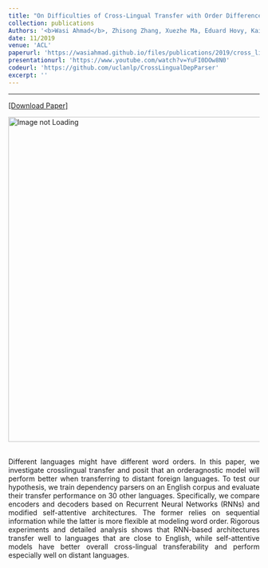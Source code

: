 ```yaml
---
title: "On Difficulties of Cross-Lingual Transfer with Order Differences: A Case Study on Dependency Parsing"
collection: publications
Authors: '<b>Wasi Ahmad</b>, Zhisong Zhang, Xuezhe Ma, Eduard Hovy, Kai-Wei Chang and Nanyun Peng.'
date: 11/2019
venue: 'ACL'
paperurl: 'https://wasiahmad.github.io/files/publications/2019/cross_lingual_transfer.pdf'
presentationurl: 'https://www.youtube.com/watch?v=YuFI0DOw8N0'
codeurl: 'https://github.com/uclanlp/CrossLingualDepParser'
excerpt: ''
---
```

---
<a href='https://wasiahmad.github.io/files/publications/2019/cross_lingual_transfer.pdf'>[Download Paper]</a>

<div style='display: flex; justify-content: center;'><img src='https://wasiahmad.github.io/files/publications/2019/word_order-2.png' alt='Image not Loading' style='height:650px;' align='middle'></div><br>

<p align="justify">
Different languages might have different word orders. In this paper, we investigate crosslingual transfer and posit that 
an orderagnostic model will perform better when transferring to distant foreign languages. To test our hypothesis, we 
train dependency parsers on an English corpus and evaluate their transfer performance on 30 other languages. Specifically,
we compare encoders and decoders based on Recurrent Neural Networks (RNNs) and modified self-attentive architectures. 
The former relies on sequential information while the latter is more flexible at modeling word order. Rigorous experiments 
and detailed analysis shows that RNN-based architectures transfer well to languages that are close to English, 
while self-attentive models have better overall cross-lingual transferability and perform especially well on 
distant languages.
</p>
